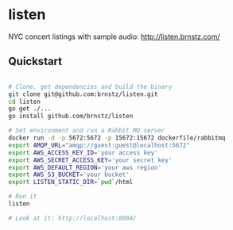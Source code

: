 listen
======

NYC concert listings with sample audio: http://listen.brnstz.com/

## Quickstart
```bash

# Clone, get dependencies and build the binary
git clone git@github.com:brnstz/listen.git
cd listen
go get ./...
go install github.com/brnstz/listen

# Set environment and run a Rabbit MQ server
docker run -d -p 5672:5672 -p 15672:15672 dockerfile/rabbitmq
export AMQP_URL="amqp://guest:guest@localhost:5672"
export AWS_ACCESS_KEY_ID='your access key'
export AWS_SECRET_ACCESS_KEY='your secret key'
export AWS_DEFAULT_REGION='your aws region'
export AWS_S3_BUCKET='your bucket'
export LISTEN_STATIC_DIR=`pwd`/html

# Run it
listen

# Look at it: http://localhost:8084/
```

